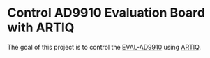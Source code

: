 # Control AD9910 Evaluation Board with ARTIQ

The goal of this project is to control the [EVAL-AD9910](https://www.analog.com/en/resources/evaluation-hardware-and-software/evaluation-boards-kits/eval-ad9910.html) using [ARTIQ](https://github.com/m-labs/artiq).


